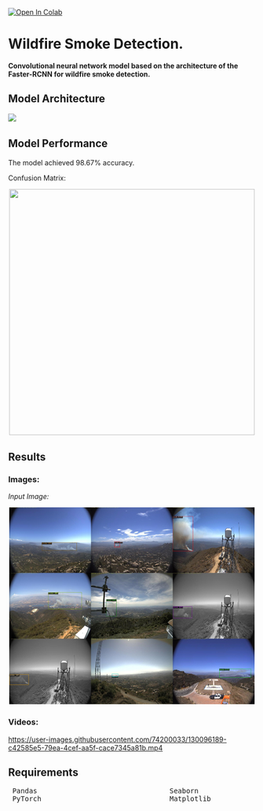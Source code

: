[![Open In Colab](https://colab.research.google.com/assets/colab-badge.svg)](https://colab.research.google.com/github/JasonManesis/Convolutional-Neural-Network-Classifier-MNIST/blob/main/CNN_MNIST_PyTorch_VISUALS.ipynb)

# Wildfire Smoke Detection.
**Convolutional neural network model based on the architecture of the Faster-RCNN for wildfire smoke detection.**

## Model Architecture

![](/model_architecture.png)

## Model Performance

The model achieved 98.67% accuracy.

Confusion Matrix:
<p align="center">
<img width="500" height="500" src="/confusion_matrix.png">
</p>   


## Results
### Images:
*Input Image:*
<p align="center">
<img width="500" height="400" src="/Images/Results_image_2.png">
</p>  

### Videos:




https://user-images.githubusercontent.com/74200033/130096189-c42585e5-79ea-4cef-aa5f-cace7345a81b.mp4



## Requirements

<pre>
 Pandas                                Seaborn                                NumPy                          
 PyTorch                               Matplotlib                             scikit-learn        
                                                                 
</pre> 
